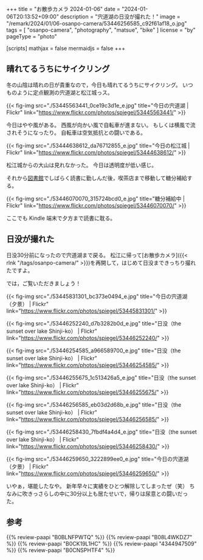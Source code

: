 +++
title = "お散歩カメラ 2024-01-06"
date =  "2024-01-06T20:13:52+09:00"
description = "宍道湖の日没が撮れた！"
image = "/remark/2024/01/06-osanpo-camera/53446256585_c92f61af18_o.jpg"
tags = [ "osanpo-camera", "photography", "matsue", "bike" ]
license = "by"
pageType = "photo"

[scripts]
  mathjax = false
  mermaidjs = false
+++

## 晴れてるうちにサイクリング

冬の山陰は晴れの日が貴重なので，今日も晴れてるうちにサイクリング。
いつものように定点観測の宍道湖と松江城っス。

{{< fig-img src="./53445563441_0ce19c3d1e_e.jpg" title="今日の宍道湖 | Flickr" link="https://www.flickr.com/photos/spiegel/53445563441/" >}}

今日はやや風がある。
西風が向かい風で自転車が進まない。
もしくは横風で流されそうになったり。
自転車は空気抵抗との闘いである。

{{< fig-img src="./53444638612_da76712855_e.jpg" title="今日の松江城 | Flickr" link="https://www.flickr.com/photos/spiegel/53444638612/" >}}

松江城からの大山は見れなかった。
今日は透明度が低い感じ。

それから[図書館][島根県立図書館]でしばらく読書に勤しんだ後，喫茶店まで移動して糖分補給する。

{{< fig-img src="./53446070070_315724bcd0_e.jpg" title="糖分補給中 | Flickr" link="https://www.flickr.com/photos/spiegel/53446070070/" >}}

ここでも Kindle 端末で夕方まで読書に耽る。

## 日没が撮れた

日没30分前になったので宍道湖まで戻る。
松江に帰って[お散歩カメラ]({{< rlnk "/tags/osanpo-camera/" >}})を再開して，はじめて日没まできっちり撮れたですよ。

では，ご覧いただきましょう！

{{< fig-img src="./53445831301_bc373e0494_e.jpg" title="今日の宍道湖（夕景） | Flickr" link="https://www.flickr.com/photos/spiegel/53445831301/" >}}

{{< fig-img src="./53446252240_d7b3282b0d_e.jpg" title="日没（the sunset over lake Shinji-ko） | Flickr" link="https://www.flickr.com/photos/spiegel/53446252240/" >}}

{{< fig-img src="./53446254585_a966589700_e.jpg" title="日没（the sunset over lake Shinji-ko） | Flickr" link="https://www.flickr.com/photos/spiegel/53446254585/" >}}

{{< fig-img src="./53446255675_1c513426a5_e.jpg" title="日没（the sunset over lake Shinji-ko） | Flickr" link="https://www.flickr.com/photos/spiegel/53446255675/" >}}

{{< fig-img src="./53446256585_eb03d2d68b_e.jpg" title="日没（the sunset over lake Shinji-ko） | Flickr" link="https://www.flickr.com/photos/spiegel/53446256585/" >}}

{{< fig-img src="./53446258430_7fbdf4a4d4_e.jpg" title="日没（the sunset over lake Shinji-ko） | Flickr" link="https://www.flickr.com/photos/spiegel/53446258430/" >}}

{{< fig-img src="./53446259650_3222899ee0_e.jpg" title="今日の宍道湖（夕景） | Flickr" link="https://www.flickr.com/photos/spiegel/53446259650/" >}}

いやぁ，堪能したなや。
新年早々に実績をひとつ解除してしまったぜ（笑） ちなみに吹きっさらしの中に30分以上も居たせいで，帰りは尿意との闘いだった。

[島根県立図書館]: https://www.library.pref.shimane.lg.jp/ "島根県立図書館"

## 参考

{{% review-paapi "B0BLNFPWTQ" %}} <!-- trimm ROLLIN サイクルコンピュータ -->
{{% review-paapi "B08L4WKDZ7" %}} <!-- PowerShot ZOOM -->
{{% review-paapi "B0CK19L1HC" %}} <!-- ハッキング思考 Kindle 版 -->
{{% review-paapi "4344947509" %}} <!-- 心臓リハビリテーション入門 -->
{{% review-paapi "B0CNSPHTF4" %}} <!-- Brave Blazar MindaRyn -->
